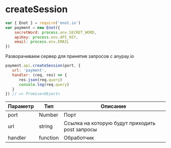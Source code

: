# createSession

```js
var { Enot } = require('enot.io')
var payment = new Enot({
    secretWord: process.env.SECRET_WORD,
    apiKey: process.env.API_KEY,
    email: process.env.EMAIL
})
```

Разворачиваем сервер для принятия запросов с anypay.io
```js
payment.api.createSession(port, {
   url: 'payment',
   handler: (req, res) => {
      res.json(req.query)
      console.log(req.query)
   }
}) // => Promise<Object>
```
| Параметр | Тип | Описание | 
|------------------|-------|------------------|
| port | Number | Порт |
| url | string | Ссылка на которую будут приходить post запросы |
| handler | function | Обработчик |